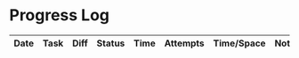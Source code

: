 # Progress Log

| Date | Task | Diff | Status | Time | Attempts | Time/Space | Notes |
|------|------|------|--------|------|----------|------------|-------|
